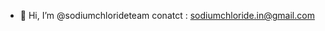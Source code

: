 - 👋 Hi, I’m @sodiumchlorideteam
conatct : sodiumchloride.in@gmail.com

<!---
sodiumchlorideteam/sodiumchlorideteam is a ✨ special ✨ repository because its `README.md` (this file) appears on your GitHub profile.
You can click the Preview link to take a look at your changes.
--->
